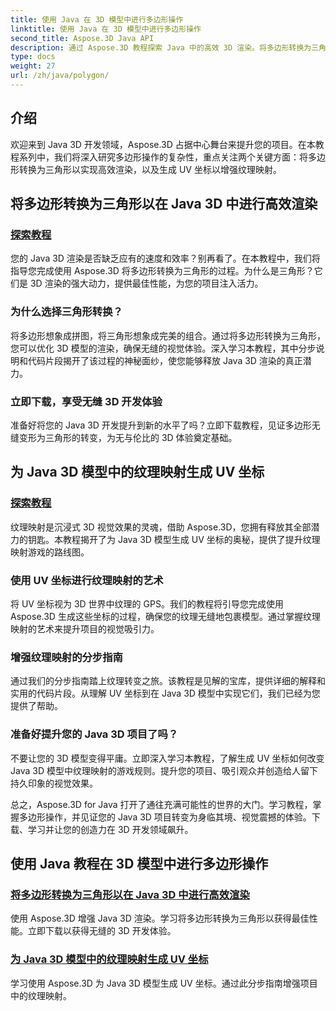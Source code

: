 ```yaml
---
title: 使用 Java 在 3D 模型中进行多边形操作
linktitle: 使用 Java 在 3D 模型中进行多边形操作
second_title: Aspose.3D Java API
description: 通过 Aspose.3D 教程探索 Java 中的高效 3D 渲染。将多边形转换为三角形并生成 UV 坐标，以获得最佳性能和增强的纹理映射。
type: docs
weight: 27
url: /zh/java/polygon/
---
```

## 介绍

欢迎来到 Java 3D 开发领域，Aspose.3D 占据中心舞台来提升您的项目。在本教程系列中，我们将深入研究多边形操作的复杂性，重点关注两个关键方面：将多边形转换为三角形以实现高效渲染，以及生成 UV 坐标以增强纹理映射。

## 将多边形转换为三角形以在 Java 3D 中进行高效渲染

### [探索教程](./convert-polygons-triangles/)

您的 Java 3D 渲染是否缺乏应有的速度和效率？别再看了。在本教程中，我们将指导您完成使用 Aspose.3D 将多边形转换为三角形的过程。为什么是三角形？它们是 3D 渲染的强大动力，提供最佳性能，为您的项目注入活力。

### 为什么选择三角形转换？

将多边形想象成拼图，将三角形想象成完美的组合。通过将多边形转换为三角形，您可以优化 3D 模型的渲染，确保无缝的视觉体验。深入学习本教程，其中分步说明和代码片段揭开了该过程的神秘面纱，使您能够释放 Java 3D 渲染的真正潜力。

### 立即下载，享受无缝 3D 开发体验

准备好将您的 Java 3D 开发提升到新的水平了吗？立即下载教程，见证多边形无缝变形为三角形的转变，为无与伦比的 3D 体验奠定基础。

## 为 Java 3D 模型中的纹理映射生成 UV 坐标

### [探索教程](./generate-uv-coordinates/)

纹理映射是沉浸式 3D 视觉效果的灵魂，借助 Aspose.3D，您拥有释放其全部潜力的钥匙。本教程揭开了为 Java 3D 模型生成 UV 坐标的奥秘，提供了提升纹理映射游戏的路线图。

### 使用 UV 坐标进行纹理映射的艺术

将 UV 坐标视为 3D 世界中纹理的 GPS。我们的教程将引导您完成使用 Aspose.3D 生成这些坐标的过程，确保您的纹理无缝地包裹模型。通过掌握纹理映射的艺术来提升项目的视觉吸引力。

### 增强纹理映射的分步指南

通过我们的分步指南踏上纹理转变之旅。该教程是见解的宝库，提供详细的解释和实用的代码片段。从理解 UV 坐标到在 Java 3D 模型中实现它们，我们已经为您提供了帮助。

### 准备好提升您的 Java 3D 项目了吗？

不要让您的 3D 模型变得平庸。立即深入学习本教程，了解生成 UV 坐标如何改变 Java 3D 模型中纹理映射的游戏规则。提升您的项目、吸引观众并创造给人留下持久印象的视觉效果。

总之，Aspose.3D for Java 打开了通往充满可能性的世界的大门。学习教程，掌握多边形操作，并见证您的 Java 3D 项目转变为身临其境、视觉震撼的体验。下载、学习并让您的创造力在 3D 开发领域飙升。
## 使用 Java 教程在 3D 模型中进行多边形操作
### [将多边形转换为三角形以在 Java 3D 中进行高效渲染](./convert-polygons-triangles/)
使用 Aspose.3D 增强 Java 3D 渲染。学习将多边形转换为三角形以获得最佳性能。立即下载以获得无缝的 3D 开发体验。
### [为 Java 3D 模型中的纹理映射生成 UV 坐标](./generate-uv-coordinates/)
学习使用 Aspose.3D 为 Java 3D 模型生成 UV 坐标。通过此分步指南增强项目中的纹理映射。